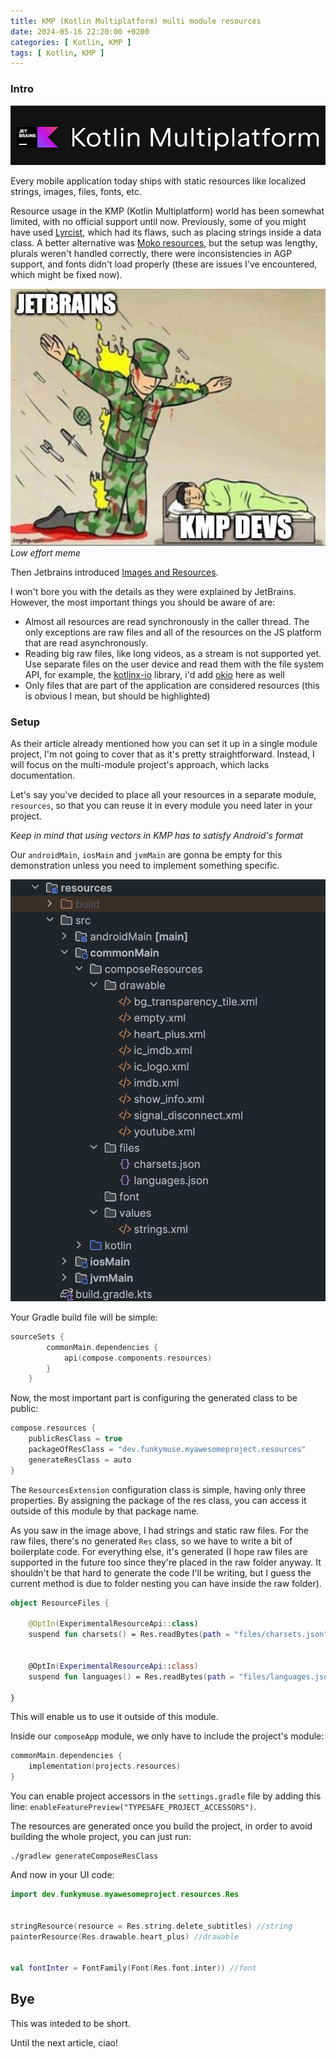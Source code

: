 ```yaml
---
title: KMP (Kotlin Multiplatform) multi module resources
date: 2024-05-16 22:20:00 +0200
categories: [ Kotlin, KMP ]
tags: [ Kotlin, KMP ]
---
```


### Intro

<img src="/assets/img/kmp/kmp.png" alt ="" class="center" >

Every mobile application today ships with static resources like localized strings, images, files, fonts, etc.

Resource usage in the KMP (Kotlin Multiplatform) world has been somewhat limited, with no official support until now. 
Previously, some of you might have used [Lyrcist](https://github.com/adrielcafe/lyricist), which had its flaws, such as placing strings inside a data class. 
A better alternative was [Moko resources](https://github.com/icerockdev/moko-resources), but the setup was lengthy, plurals weren't handled correctly, there were inconsistencies in AGP support, and fonts didn't load properly (these are issues I've encountered, which might be fixed now).

![img-description](/assets/img/kmp_mm_resources/2.png)
_Low effort meme_

Then Jetbrains introduced [Images and Resources](https://www.jetbrains.com/help/kotlin-multiplatform-dev/compose-images-resources.html).

I won't bore you with the details as they were explained by JetBrains. However, the most important things you should be aware of are:
- Almost all resources are read synchronously in the caller thread. The only exceptions are raw files and all of the resources on the JS platform that are read asynchronously.
- Reading big raw files, like long videos, as a stream is not supported yet. Use separate files on the user device and read them with the file system API, for example, the [kotlinx-io](https://github.com/Kotlin/kotlinx-io) library, i'd add [okio](https://github.com/square/okio) here as well
- Only files that are part of the application are considered resources (this is obvious I mean, but should be highlighted)

### Setup

As their article already mentioned how you can set it up in a single module project, I'm not going to cover that as it's pretty straightforward. Instead, I will focus on the multi-module project's approach, which lacks documentation.

Let's say you've decided to place all your resources in a separate module, `resources`, so that you can reuse it in every module you need later in your project.

*Keep in mind that using vectors in KMP has to satisfy Android's format*

Our `androidMain`, `iosMain` and `jvmMain` are gonna be empty for this demonstration unless you need to implement something specific.

<img src="/assets/img/kmp_mm_resources/1.png" alt ="" class="center" >

Your Gradle build file will be simple:

```kotlin
sourceSets {
        commonMain.dependencies {
            api(compose.components.resources)
        }
    }
```

Now, the most important part is configuring the generated class to be public:

```kotlin
compose.resources {
    publicResClass = true
    packageOfResClass = "dev.funkymuse.myawesomeproject.resources"
    generateResClass = auto
}
```

The `ResourcesExtension` configuration class is simple, having only three properties. By assigning the package of the res class, you can access it outside of this module by that package name.

As you saw in the image above, I had strings and static raw files. For the raw files, there's no generated `Res` class, so we have to write a bit of boilerplate code. For everything else, it's generated (I hope raw files are supported in the future too since they're placed in the raw folder anyway. It shouldn't be that hard to generate the code I'll be writing, but I guess the current method is due to folder nesting you can have inside the raw folder).

```kotlin
object ResourceFiles {
    
    @OptIn(ExperimentalResourceApi::class)
    suspend fun charsets() = Res.readBytes(path = "files/charsets.json")

    
    @OptIn(ExperimentalResourceApi::class)
    suspend fun languages() = Res.readBytes(path = "files/languages.json")

}
```
This will enable us to use it outside of this module.

Inside our `composeApp` module, we only have to include the project's module:

```kotlin
commonMain.dependencies {
    implementation(projects.resources)
}
```

You can enable project accessors in the `settings.gradle` file by adding this line:
`enableFeaturePreview("TYPESAFE_PROJECT_ACCESSORS")`.

The resources are generated once you build the project, in order to avoid building the whole project, you can just run:

```shell
./gradlew generateComposeResClass
```

And now in your UI code:
```kotlin
import dev.funkymuse.myawesomeproject.resources.Res


stringResource(resource = Res.string.delete_subtitles) //string
painterResource(Res.drawable.heart_plus) //drawable


val fontInter = FontFamily(Font(Res.font.inter)) //font
```

## Bye

This was inteded to be short.

Until the next article, ciao!

